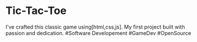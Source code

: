 # Tic-Tac-Toe
I've crafted this classic game using[html,css,js]. My first project built with passion and dedication.
#Software Developement #GameDev #OpenSource
